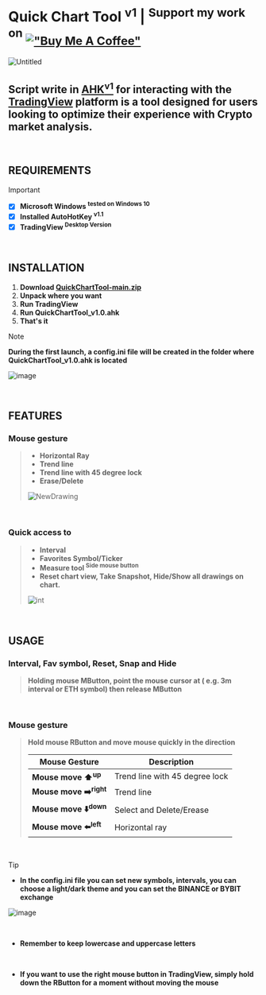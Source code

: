 # Quick Chart Tool <sup>v1</sup> | <sup>Support my work on</sup> <sub>[!["Buy Me A Coffee"](https://www.buymeacoffee.com/assets/img/custom_images/orange_img.png)](https://www.buymeacoffee.com/blockchainchaos)</sub>
![Untitled](https://github.com/CHAOS-BlockchainChaos/QuickChartTool/assets/97523302/c0915101-2b38-4870-9f46-a3a984aef2f1)

## **Script write in [AHK<sup>v1</sup>](https://www.autohotkey.com/) for interacting with the [TradingView](https://www.tradingview.com/desktop/) platform is a tool designed for users looking to optimize their experience with Crypto market analysis.**

&nbsp;

## REQUIREMENTS

>[!IMPORTANT]
>
> - [x] **Microsoft Windows <sup>tested on Windows 10</sup>**
> - [x] **Installed AutoHotKey <sup>v1.1**
> - [x] **TradingView <sup>Desktop Version</sup>**

&nbsp;

## INSTALLATION
1. **Download [QuickChartTool-main.zip](https://github.com/CHAOS-BlockchainChaos/QuickChartTool/releases)**
1. **Unpack where you want**
1. **Run TradingView**
1. **Run QuickChartTool_v1.0.ahk**
1. **That's it**

> [!NOTE]
> **During the first launch, a config.ini file will be created in the folder where QuickChartTool_v1.0.ahk is located**
> 
> ![image](https://github.com/CHAOS-BlockchainChaos/QuickChartTool/assets/97523302/291be4f9-ff2e-4f92-8be8-9b33d1c616fe)

&nbsp; 

## FEATURES
### **Mouse gesture**
> - **Horizontal Ray**
> - **Trend line**
> - **Trend line with 45 degree lock**
> - **Erase/Delete**
>   
> ![NewDrawing](https://github.com/CHAOS-BlockchainChaos/QuickChartTool/assets/97523302/fcec094d-0c6f-400a-9eee-30f6ecc44840)

&nbsp;

### **Quick access to**
> - **Interval**
> - **Favorites Symbol/Ticker**
> - **Measure tool <sup>Side mouse button</sup>**
> - **Reset chart view, Take Snapshot, Hide/Show all drawings on chart.**
> 
> ![int](https://github.com/CHAOS-BlockchainChaos/QuickChartTool/assets/97523302/2570fc1f-5d4c-4d74-a866-0a69cd1711f3)

&nbsp;

## USAGE
### **Interval, Fav symbol, Reset, Snap and Hide**
> **Holding mouse MButton, point the mouse cursor at ( e.g. 3m interval or ETH symbol) then release MButton**

&nbsp;

### **Mouse gesture**
> **Hold mouse RButton and move mouse quickly in the direction**
>
>   | Mouse Gesture | Description |
>   | ------------- | ---
>   | **Mouse move ⬆️<sup>up</sup>** | Trend line with 45 degree lock |
>   | **Mouse move ➡️<sup>right</sup>** | Trend line |
>   | **Mouse move ⬇️<sup>down</sup>** | Select and Delete/Erease |
>   | **Mouse move ⬅️<sup>left</sup>** | Horizontal ray |

&nbsp;

> [!TIP]
> 
> - **In the config.ini file you can set new symbols, intervals, you can choose a light/dark theme and you can set the BINANCE or BYBIT exchange**
>
> ![image](https://github.com/CHAOS-BlockchainChaos/QuickChartTool/assets/97523302/29a26169-6b9e-46de-b11d-0b82e782ff2f)
> 
> &nbsp;
> 
> - **Remember to keep lowercase and uppercase letters**
> 
> &nbsp;
> 
> - **If you want to use the right mouse button in TradingView, simply hold down the RButton for a moment without moving the mouse**
